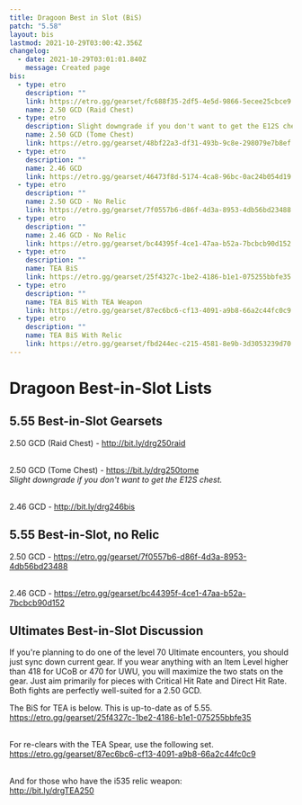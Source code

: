```yaml
---
title: Dragoon Best in Slot (BiS)
patch: "5.58"
layout: bis
lastmod: 2021-10-29T03:00:42.356Z
changelog:
  - date: 2021-10-29T03:01:01.840Z
    message: Created page
bis:
  - type: etro
    description: ""
    link: https://etro.gg/gearset/fc688f35-2df5-4e5d-9866-5ecee25cbce9
    name: 2.50 GCD (Raid Chest)
  - type: etro
    description: Slight downgrade if you don't want to get the E12S chest.
    name: 2.50 GCD (Tome Chest)
    link: https://etro.gg/gearset/48bf22a3-df31-493b-9c8e-298079e7b8ef
  - type: etro
    description: ""
    name: 2.46 GCD
    link: https://etro.gg/gearset/46473f8d-5174-4ca8-96bc-0ac24b054d19
  - type: etro
    description: ""
    name: 2.50 GCD - No Relic
    link: https://etro.gg/gearset/7f0557b6-d86f-4d3a-8953-4db56bd23488
  - type: etro
    description: ""
    name: 2.46 GCD - No Relic
    link: https://etro.gg/gearset/bc44395f-4ce1-47aa-b52a-7bcbcb90d152
  - type: etro
    description: ""
    name: TEA BiS
    link: https://etro.gg/gearset/25f4327c-1be2-4186-b1e1-075255bbfe35
  - type: etro
    description: ""
    name: TEA BiS With TEA Weapon
    link: https://etro.gg/gearset/87ec6bc6-cf13-4091-a9b8-66a2c44fc0c9
  - type: etro
    description: ""
    name: TEA BiS With Relic
    link: https://etro.gg/gearset/fbd244ec-c215-4581-8e9b-3d3053239d70
---
```

# Dragoon Best-in-Slot Lists

## 5.55 Best-in-Slot Gearsets

2.50 GCD (Raid Chest) -  <http://bit.ly/drg250raid>

\
2.50 GCD (Tome Chest) - <https://bit.ly/drg250tome>  \
*Slight downgrade if you don't want to get the E12S chest.*

\
2.46 GCD - <http://bit.ly/drg246bis>  

## 5.55 Best-in-Slot, no Relic

2.50 GCD - <https://etro.gg/gearset/7f0557b6-d86f-4d3a-8953-4db56bd23488>

\
2.46 GCD - <https://etro.gg/gearset/bc44395f-4ce1-47aa-b52a-7bcbcb90d152>

## Ultimates Best-in-Slot Discussion

If you're planning to do one of the level 70 Ultimate encounters, you should just sync down current gear. If you wear anything with an Item Level higher than 418 for UCoB or 470 for UWU, you will maximize the two stats on the gear. Just aim primarily for pieces with Critical Hit Rate and Direct Hit Rate. Both fights are perfectly well-suited for a 2.50 GCD.

The BiS for TEA is below. This is up-to-date as of 5.55.\
<https://etro.gg/gearset/25f4327c-1be2-4186-b1e1-075255bbfe35>

\
For re-clears with the TEA Spear, use the following set.\
<https://etro.gg/gearset/87ec6bc6-cf13-4091-a9b8-66a2c44fc0c9>

\
And for those who have the i535 relic weapon:\
<http://bit.ly/drgTEA250>